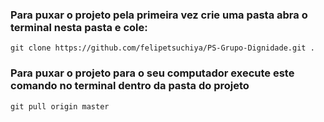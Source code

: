 ### Para puxar o projeto pela primeira vez crie uma pasta abra o terminal nesta pasta e cole:
```console
git clone https://github.com/felipetsuchiya/PS-Grupo-Dignidade.git .
```

### Para puxar o projeto para o seu computador execute este comando no terminal dentro da pasta do projeto

```console
git pull origin master
```
